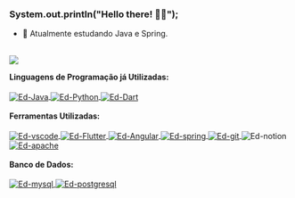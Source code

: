 ### System.out.println("Hello there! 🖖🏾");

- 🧠 Atualmente estudando Java e Spring.
<br>

<div align="left">
  <a href="https://github.com/edclydson">
  <img  src="https://github-readme-stats.vercel.app/api/top-langs/?username=Edclydson&layout=compact&langs_count=8&theme=dark&locale=pt-br"/>
  </a>
</div>

<b>Linguagens de Programação já Utilizadas:</b>
<br>
<br>
<a href="https://www.oracle.com/br/java/" target="_blank">
  <img align="center" alt="Ed-Java" src="https://img.shields.io/badge/Java-db4760?style=for-the-badge&logo=java&logoColor=white">
</a>
<a href="https://www.python.org/" target="_blank"> 
  <img align="center" alt="Ed-Python" src="https://img.shields.io/badge/Python-ffbc23?style=for-the-badge&logo=python&logoColor=blue">
</a>
<a href="https://dart.dev/" target="_blank">
  <img align="center" alt="Ed-Dart" src="https://img.shields.io/badge/Dart-2a356a?style=for-the-badge&logo=dart&logoColor=239aff">
</a>
<br><br>
<b>Ferramentas Utilizadas:</b> <br><br>
<a href="https://code.visualstudio.com/" target="_blank">
  <img align="center" alt="Ed-vscode" src="https://img.shields.io/badge/Visual_Studio_Code-0078D4?style=for-the-badge&logo=visual%20studio%20code&logoColor=white">
</a>
<a href="https://flutter.dev/" target="_blank">
  <img align="center" alt="Ed-Flutter" src="https://img.shields.io/badge/Flutter-239aff?style=for-the-badge&logo=flutter&logoColor=white">
</a>
<a href="https://angular.io/" target="_blank">
  <img align="center" alt="Ed-Angular" src="https://img.shields.io/badge/Angular-D22128?style=for-the-badge&logo=angular&logoColor=white">
</a>
<a href="https://spring.io/" target="_blank">
  <img align="center" alt="Ed-spring" src="https://img.shields.io/badge/spring-boot?style=for-the-badge&logo=spring&logoColor=white">
</a>
<a href="https://git-scm.com/" target="_blank">
  <img align="center" alt="Ed-git" src="https://img.shields.io/badge/Git-F05032?style=for-the-badge&logo=git&logoColor=white">
</a>
<a>
  <img align="center" alt="Ed-notion" src="https://img.shields.io/badge/notion-ffffff?style=for-the-badge&logo=notion&logoColor=black">
</a>
<a href="https://apache.org/" target="_blank">
  <img align="center" alt="Ed-apache" src="https://img.shields.io/badge/Apache-D22128?style=for-the-badge&logo=Apache&logoColor=white">
</a>
<br><br>
<b>Banco de Dados:</b> <br><br>
<a href="https://mysql.com/" target="_blank">
  <img align="center" alt="Ed-mysql" src="https://img.shields.io/badge/MySQL-005C84?style=for-the-badge&logo=mysql&logoColor=white">
</a>
<a href="https://postgresql.org/" target="_blank">
  <img align="center" alt="Ed-postgresql" src="https://img.shields.io/badge/postgresql-005C84?style=for-the-badge&logo=postgresql&logoColor=white">
</a>
##


